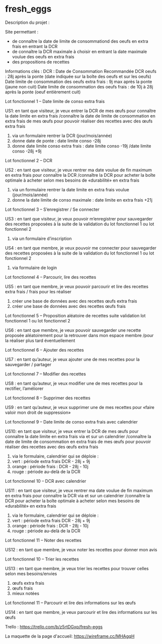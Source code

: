# fresh_eggs 


Description du projet :

Site permettant :
- de connaître la date de limite de consommationd des oeufs en extra frais en entrant la DCR
- de connaître la DCR maximale à choisir en entrant la date maximale voulue des oeufs en extra frais
- des propositions de recettes

Informations clés : 
DCR : Date de Consommation Recommandée DCR oeufs : 
28j après la ponte (date indiquée sur la boîte des oeufs et sur les oeufs) 
Date limite de consommation des oeufs extra frais : 
9j max après la ponte (jaune non cuit) 
Date limite de consommation des oeufs frais : de 10j à 28j après la ponte (oeuf entièrement cuit)

Lot fonctionnel 1 – Date limite de conso extra frais

US1: en tant que visiteur, je veux entrer la DCR de mes œufs pour connaître la date limite en extra frais
/connaître la date de limite de consommation en extra frais de mes œufs pour pouvoir réaliser des recettes avec des œufs extra frais
1. via un formulaire rentrer la DCR (jour/mois/année)
2. donne date de ponte : date limite conso -28j
3. donne date limite conso extra frais : date limite conso -19j 
/date limite conso -28j +9j

Lot fonctionnel 2 – DCR

US2 : en tant que visiteur, je veux rentrer ma date voulue de fin maximum en extra frais pour connaître la DCR 
/connaître la DCR pour acheter la boîte optimale à acheter selon mes besoins de «durabilité» en extra frais
1. via un formulaire rentrer la date limite en extra frais voulue (jour/mois/année)
2. donne la date limite de conso maximale :
date limite en extra frais +21j

Lot fonctionnel 3 – S’enregistrer / Se connecter 

US3 : en tant que visiteur, je veux pouvoir m’enregistrer pour sauvegarder des recettes proposées à la suite de la validation du lot fonctionnel 1 ou lot fonctionnel 2
1. via un formulaire d’inscription

US4 : en tant que membre, je veux pouvoir me connecter pour sauvegarder des recettes proposées à la suite de la validation du lot fonctionnel 1 ou lot fonctionnel 2
1. via formulaire de login

Lot fonctionnel 4 – Parcourir, lire des recettes

US5 : en tant que membre, je veux pouvoir parcourir et lire des recettes extra frais / frais pour les réaliser
1. créer une base de données avec des recettes œufs extra frais
2. créer une base de données avec des recettes œufs frais

Lot fonctionnel 5 – Proposition aléatoire de recettes suite validation lot fonctionnel 1 ou lot fonctionnel 2

US6 : en tant que membre, je veux pouvoir sauvegarder une recette proposée aléatoirement pour la retrouver dans mon espace membre
/pour la réaliser plus tard éventuellement

Lot fonctionnel 6 – Ajouter des recettes

US7 : en tant qu’auteur, je veux ajouter une de mes recettes pour la sauvegarder / partager

Lot fonctionnel 7 – Modifier des recettes

US8 : en tant qu’auteur, je veux modifier une de mes recettes pour la rectifier, l’améliorer

Lot fonctionnel 8 – Supprimer des recettes

US9 : en tant qu’auteur, je veux supprimer une de mes recettes pour «faire valoir mon droit de suppression»

Lot fonctionnel 9 – Date limite de conso extra frais avec calendrier

US10: en tant que visiteur, je veux entrer la DCR de mes œufs pour connaître la date limite en extra frais via et sur un calendrier
/connaître la date de limite de consommation en extra frais de mes œufs pour pouvoir réaliser des recettes avec des œufs extra frais
1. via le formulaire, calendrier qui se déploie :
1. vert : période extra frais 
DCR - 28j + 9j
2. orange : période frais :
DCR - 28j - 10j
3. rouge : période au-delà de la DCR

Lot fonctionnel 10 – DCR avec calendrier

US11 : en tant que visiteur, je veux rentrer ma date voulue de fin maximum en extra frais pour connaître la DCR via et sur un calendrier
/connaître la DCR pour acheter la boîte optimale à acheter selon mes besoins de «durabilité» en extra frais
1. via le formulaire, calendrier qui se déploie :
1. vert : période extra frais 
DCR - 28j + 9j
2. orange : période frais :
DCR - 28j - 10j
3. rouge : période au-delà de la DCR


Lot fonctionnel 11 – Noter des recettes

US12 : en tant que membre, je veux noter les recettes pour donner mon avis

Lot fonctionnel 10 – Trier les recettes

US13 : en tant que membre, je veux trier les recettes pour trouver celles selon mes besoins/envies 
1. œufs extra frais
2. œufs frais
3. mieux notées

Lot fonctionnel 11 – Parcourir et lire des informations sur les œufs

US14 : en tant que membre, je veux parcourir et lire des informations sur les œufs

Trello :
https://trello.com/b/z5rtDGxp/fresh-eggs

La maquette de la page d'accueil:
https://wireframe.cc/MHAgqH



